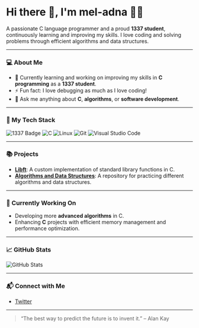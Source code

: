 # Hi there 👋, I'm mel-adna 👨‍💻

A passionate C language programmer and a proud **1337 student**, continuously learning and improving my skills. I love coding and solving problems through efficient algorithms and data structures.

---

### 💻 About Me

- 🌱 Currently learning and working on improving my skills in **C programming** as a **1337 student**.
- ⚡ Fun fact: I love debugging as much as I love coding!
- 💬 Ask me anything about **C**, **algorithms**, or **software development**.

---

### 🔧 My Tech Stack

![1337 Badge](https://img.shields.io/badge/1337%20School-000000?&logo=graduation-cap&logoColor=white)
![C](https://img.shields.io/badge/-C-000000?&logo=c&logoColor=white)
![Linux](https://img.shields.io/badge/-Linux-000000?&logo=linux&logoColor=white)
![Git](https://img.shields.io/badge/-Git-000000?&logo=git&logoColor=white)
![Visual Studio Code](https://img.shields.io/badge/-VS%20Code-000000?&logo=visualstudiocode&logoColor=white)

---

### 📚 Projects

- **[Libft](https://github.com/mel-adna/Libft)**: A custom implementation of standard library functions in C.
- **[Algorithms and Data Structures](https://github.com/mel-adna/Algorithms-and-Data-Structures)**: A repository for practicing different algorithms and data structures.

---

### 🔭 Currently Working On

- Developing more **advanced algorithms** in C.
- Enhancing **C** projects with efficient memory management and performance optimization.

---

### 📈 GitHub Stats

![GitHub Stats](https://github-readme-stats.vercel.app/api?username=mel-adna&show_icons=true&theme=radical)

---

### 📬 Connect with Me

- [Twitter]([https://twitter.com/your-profile](https://x.com/El_adnanii))

---

> “The best way to predict the future is to invent it.” – Alan Kay
